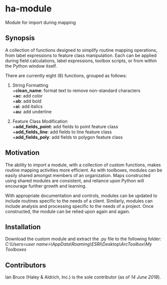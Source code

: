 # ha-module
Module for import during mapping

## Synopsis
A collection of functions designed to simplify routine mapping operations, from label expressions to feature class manipulation. Each can be applied during field calculations, label expressions, toolbox scripts, or from within the Python window itself.

There are currently eight (8) functions, grouped as follows:

1. String Formatting  
  +**clean_name**: format text to remove non-standard characters  
  +**ac**: add color  
  +**ab**: add bold  
  +**ai**: add italics  
  +**au**: add underline  

2. Feature Class Modification  
  +**add_fields_point**: add fields to point feature class  
  +**add_fields_line**: add fields to line feature class  
  +**add_fields_poly**: add fields to polygon feature class  

## Motivation
The ability to import a module, with a collection of custom functions, makes routine mapping activities more efficient. As with toolboxes, modules can be easily shared amongst members of an organization. Maps constructed using shared modules are consistent, and reliance upon Python will encourage further growth and learning.

With appropriate documentation and controls, modules can be updated to include routines specific to the needs of a client. Similarly, modules can include analysis and processing specific to the needs of a project. Once constructed, the module can be relied upon again and again.  

## Installation
Download the custom module and extract the .py file to the following folder:\
_C:\Users\<user name>\AppData\Roaming\ESRI\Desktop<version number>\ArcToolbox\My Toolboxes_

## Contributors
Ian Bruce (Haley & Aldrich, Inc.) is the sole contributor (as of *14 June 2018*).
